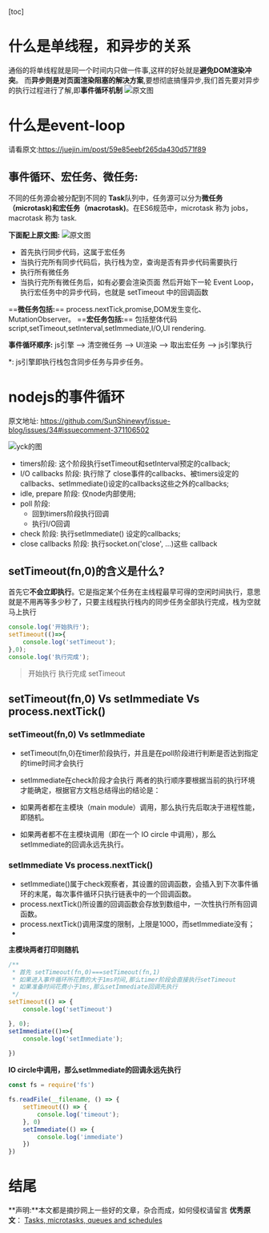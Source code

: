 
[toc]
# 什么是单线程，和异步的关系

通俗的将单线程就是同一个时间内只做一件事,这样的好处就是**避免DOM渲染冲突**。
而**异步则是对页面渲染阻塞的解决方案**,要想彻底搞懂异步,我们首先要对异步的执行过程进行了解,即**事件循环机制**
![原文图](https://user-gold-cdn.xitu.io/2017/11/21/15fdd88994142347?imageView2/0/w/1280/h/960/format/webp/ignore-error/1)

# 什么是event-loop
请看原文:https://juejin.im/post/59e85eebf265da430d571f89


## 事件循环、宏任务、微任务:
不同的任务源会被分配到不同的 **Task**队列中，任务源可以分为**微任务（microtask)**和**宏任务（macrotask)**。在ES6规范中，microtask 称为 jobs，macrotask 称为 task.

**下面配上原文图:**
![原文图](https://user-gold-cdn.xitu.io/2017/11/21/15fdcea13361a1ec?imageView2/0/w/1280/h/960/format/webp/ignore-error/1)

- 首先执行同步代码，这属于宏任务
- 当执行完所有同步代码后，执行栈为空，查询是否有异步代码需要执行
- 执行所有微任务
- 当执行完所有微任务后，如有必要会渲染页面
然后开始下一轮 Event Loop，执行宏任务中的异步代码，也就是 setTimeout 中的回调函数

==**微任务包括:**== process.nextTick,promise,DOM发生变化、MutationObserver。
==**宏任务包括:**== 包括整体代码script,setTimeout,setInterval,setImmediate,I/O,UI rendering.

**事件循环顺序:** js引擎  --> 清空微任务 --> UI渲染 --> 取出宏任务 --> js引擎执行

*: js引擎即执行栈包含同步任务与异步任务。
# nodejs的事件循环
原文地址: https://github.com/SunShinewyf/issue-blog/issues/34#issuecomment-371106502

![yck的图](https://user-gold-cdn.xitu.io/2018/11/13/1670c3fe3f9a5e2b?imageView2/0/w/1280/h/960/format/webp/ignore-error/1)

- timers阶段: 这个阶段执行setTimeout和setInterval预定的callback;
- I/O callbacks 阶段: 执行除了 close事件的callbacks、被timers设定的callbacks、setImmediate()设定的callbacks这些之外的callbacks;
- idle, prepare 阶段: 仅node内部使用;
- poll 阶段: 
  - 回到timers阶段执行回调
  - 执行I/O回调
- check 阶段: 执行setImmediate() 设定的callbacks;
- close callbacks 阶段: 执行socket.on('close', ...)这些 callback

## setTimeout(fn,0)的含义是什么?

首先它**不会立即执行**。它是指定某个任务在主线程最早可得的空闲时间执行，意思就是不用再等多少秒了，只要主线程执行栈内的同步任务全部执行完成，栈为空就马上执行
```javascript
console.log('开始执行');
setTimeout(()=>{
    console.log('setTimeout');
},0);
console.log('执行完成');

```
> 开始执行
> 执行完成
> setTimeout

## setTimeout(fn,0) Vs setImmediate Vs process.nextTick()

### setTimeout(fn,0) Vs setImmediate
- setTimeout(fn,0)在timer阶段执行，并且是在poll阶段进行判断是否达到指定的time时间才会执行
- setImmediate在check阶段才会执行
两者的执行顺序要根据当前的执行环境才能确定，根据官方文档总结得出的结论是：

- 如果两者都在主模块（main module）调用，那么执行先后取决于进程性能，即随机。
- 如果两者都不在主模块调用（即在一个 IO circle 中调用），那么setImmediate的回调永远先执行。
### setImmediate Vs process.nextTick()
- setImmediate()属于check观察者，其设置的回调函数，会插入到下次事件循环的末尾，每次事件循环只执行链表中的一个回调函数。
- process.nextTick()所设置的回调函数会存放到数组中，一次性执行所有回调函数。
- process.nextTick()调用深度的限制，上限是1000，而setImmediate没有；
- 
**主模块两者打印则随机**
```javascript
/**
 * 首先 setTimeout(fn,0)===setTimeout(fn,1)
 * 如果进入事件循环所花费的大于1ms时间,那么timer阶段会直接执行setTimeout
 * 如果准备时间花费小于1ms,那么setImmediate回调先执行
 */
setTimeout(() => {
    console.log('setTimeout')

}, 0);
setImmediate(()=>{
    console.log('setImmediate');
    
})
```
**IO circle中调用，那么setImmediate的回调永远先执行**
```javascript
const fs = require('fs')

fs.readFile(__filename, () => {
    setTimeout(() => {
        console.log('timeout');
    }, 0)
    setImmediate(() => {
        console.log('immediate')
    })
})
```

# 结尾
**声明:**本文都是摘抄网上一些好的文章，杂合而成，如何侵权请留言
**优秀原文**：
[Tasks, microtasks, queues and schedules](https://jakearchibald.com/2015/tasks-microtasks-queues-and-schedules/)